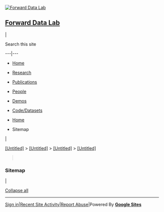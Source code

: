 [![Forward Data
Lab](/_/rsrc/1493351152071/config/customLogo.gif?revision=2)](http://www.forwarddatalab.org/)

## [Forward Data Lab](http://www.forwarddatalab.org/)

|

Search this site  
  
---|---  
  
  * [Home](/home)
  * [Research](/research)
  * [Publications](/publications)
  * [People](/people)
  * [Demos](/demos)
  * [Code/Datasets](/software-datasets)

  
  
  * [Home](/home)

  * Sitemap

|

[[Untitled]](/system)‎ > ‎[[Untitled]](/system/app)‎ >
‎[[Untitled]](/system/app/pages)‎ > ‎[[Untitled]](/system/app/pages/sitemap)‎
> ‎

###  Sitemap

|

[Collapse all](javascript:;)  
  
---  
  
[Sign
in](https://www.google.com/a/UniversalLogin?continue=http://sites.google.com/site/forwarddatalab/system/app/pages/sitemap/hierarchy&service=jotspot)|[Recent
Site Activity](/system/app/pages/recentChanges)|[Report
Abuse](http://sites.google.com/site/forwarddatalab/system/app/pages/reportAbuse)|Powered
By **[Google Sites](http://sites.google.com)**

